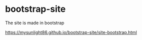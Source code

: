 # bootstrap-site
The site is made in bootstrap

https://mysunlight86.github.io/bootstrap-site/site-bootstrap.html
